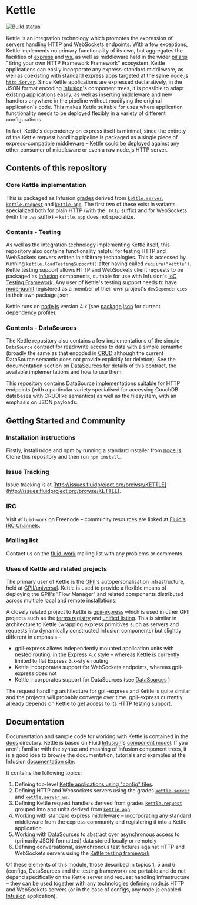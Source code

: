 # Kettle

[![Build status](https://badge.buildkite.com/8715d7bc790b1c2702109d3ce2b777fe5322c858465e587478.svg)](https://buildkite.com/fluid-project/kettle)

Kettle is an integration technology which promotes the expression of servers handling HTTP and WebSockets endpoints.
With a few exceptions, Kettle implements no primary functionality of its own, but aggregates the facilities of
[express](http://expressjs.com/) and [ws](https://github.com/websockets/ws), as well as middleware held in the wider [pillarjs](https://github.com/pillarjs)
"Bring your own HTTP Framework Framework" ecosystem. Kettle applications can easily incorporate any express-standard middleware, as well as coexisting with standard express apps targeted at the same
node.js <a href="https://nodejs.org/api/http.html#http_class_http_server"><code>http.Server</code></a>. Since Kettle applications are expressed declaratively, in the JSON format encoding [Infusion](https://github.com/fluid-project/infusion)'s component trees, it is possible to adapt existing
applications easily, as well as inserting middleware and new handlers anywhere in the pipeline without modifying the original application's code. This makes
Kettle suitable for uses where application functionality needs to be deployed flexibly in a variety of different configurations.

In fact, Kettle's dependency on express itself is minimal, since the entirety of the Kettle request handling pipeline is packaged
as a single piece of express-compatible middleware – Kettle could be deployed against any other consumer of middleware or even a raw node.js HTTP server.

## Contents of this repository

### Core Kettle implementation

This is packaged as Infusion [grades](http://docs.fluidproject.org/infusion/development/ComponentGrades.html) derived from [`kettle.server`](./docs/Servers.md#kettle.server),
[`kettle.request`](./docs/RequestHandlersAndApps.md#kettle.request) and [`kettle.app`](./docs/RequestHandlersAndApps.md#kettle.app). The first two of these exist in variants specialized both for plain
HTTP (with the `.http` suffix) and for WebSockets (with the `.ws` suffix) – `kettle.app` does not specialize.

### Contents - Testing

As well as the integration technology implementing Kettle itself, this repository also contains functionality helpful for testing HTTP and WebSockets
servers written in arbitrary technologies. This is accessed by running `kettle.loadTestingSupport()` after having called `require("kettle")`. Kettle testing
support allows HTTP and WebSockets client requests to be packaged as [Infusion](https://github.com/fluid-project/infusion) components, suitable for use with Infusion's
[IoC Testing Framework](http://docs.fluidproject.org/infusion/development/IoCTestingFramework.html). Any user of Kettle's testing support needs to have [node-jqunit](https://github.com/fluid-project/node-jqunit)
registered as a member of their own project's `devDependencies` in their own package.json.

Kettle runs on [node.js](https://nodejs.org) version 4.x (see [package.json](package.json) for current dependency profile).

### Contents - DataSources

The Kettle repository also contains a few implementations of the simple `DataSource` contract for read/write access to data with a simple semantic (broadly the same as that
encoded in [CRUD](https://en.wikipedia.org/wiki/Create,_read,_update_and_delete) although the current DataSource semantic does not provide explicitly for deletion). See the documentation section
on [DataSources](./docs/DataSources.md) for details of this contract, the available implementations and how to use them.

This repository contains DataSource implementations suitable for HTTP endpoints (with a particular variety specialised for accessing CouchDB databases with CRUDlike semantics) as well as the filesystem, with
an emphasis on JSON payloads.

## Getting Started and Community

### Installation instructions

Firstly, install node and npm by running a standard installer from [node.js](https://nodejs.org). Clone this repository and then run `npm install`.

### Issue Tracking

Issue tracking is at [http://issues.fluidproject.org/browse/KETTLE](http://issues.fluidproject.org/browse/KETTLE).

### IRC

Visit `#fluid-work` on Freenode – community resources are linked at [Fluid's IRC Channels](https://wiki.fluidproject.org/display/fluid/IRC+Channel).

### Mailing list

Contact us on the [fluid-work](https://wiki.fluidproject.org/display/fluid/Mailing+Lists) mailing list with any problems or comments.

### Uses of Kettle and related projects

The primary user of Kettle is the [GPII](http://gpii.net/)'s autopersonalisation infrastructure, held at [GPII/universal](https://github.com/GPII/universal). Kettle is used
to provide a flexible means of deploying the GPII's "Flow Manager" and related components distributed across multiple local and remote installations.

A closely related project to Kettle is [gpii-express](https://github.com/GPII/gpii-express) which is used in other GPII projects such as the [terms registry](https://github.com/GPII/common-terms-registry) and
[unified listing](https://github.com/GPII/ul-api). This is similar in architecture to Kettle (wrapping express primitives such as servers and requests into dynamically constructed Infusion components)
but slightly different in emphasis –

* gpii-express allows independently mounted application units with nested routing, in the Express 4.x style – whereas Kettle is currently limited to flat Express 3.x-style routing
* Kettle incorporates support for WebSockets endpoints, whereas gpii-express does not
* Kettle incorporates support for DataSources (see [DataSources](./docs/DataSources.md) )

The request handling architecture for gpii-express and Kettle is quite similar and the projects will probably converge over time. gpii-express currently already depends on Kettle to get access to its
HTTP [testing](./docs/KettleTestingFramework.md) support.

## Documentation

Documentation and sample code for working with Kettle is contained in the [docs](./docs) directory. Kettle is based on Fluid [Infusion](http://fluidproject.org/infusion.html)'s
[component model](http://docs.fluidproject.org/infusion/development/HowToUseInfusionIoC.html). If you aren't familiar
with the syntax and meaning of Infusion component trees, it is a good idea to browse the documentation, tutorials and examples at the
Infusion [documentation site](http://docs.fluidproject.org/infusion/development/).

It contains the following topics:

1. Defining top-level [Kettle applications using "config" files](docs/ConfigsAndApplications.md).
2. Defining HTTP and Websockets servers using the grades [`kettle.server`](./docs/Servers.md#kettle.server) and [`kettle.server.ws`](./docs/Servers.md#kettle.server.ws).
3. Defining Kettle request handlers derived from grades [`kettle.request`](./docs/RequestHandlersAndApps.md#kettle.request) grouped into app units derived from [`kettle.app`](./docs/RequestHandlersAndApps.md#kettle.app)
4. Working with standard express [middleware](./docs/Middleware.md) –  incorporating any standard middleware from the express community and registering it into a Kettle application
5. Working with [DataSources](./docs/DataSources.md) to abstract over asynchronous access to (primarily JSON-formatted) data stored locally or remotely
6. Defining conversational, asynchronous test fixtures against HTTP and WebSockets servers using the [Kettle testing framework](./docs/KettleTestingFramework.md)

Of these elements of this module, those described in topics 1, 5 and 6 (configs, DataSources and the testing framework) are portable and do not depend specifically on the
Kettle server and request handling infrastructure –   they can be used together with any technologies defining node.js HTTP and WebSockets servers (or in the case of configs,
any node.js enabled [Infusion](http://fluidproject.org/infusion.html) application).
